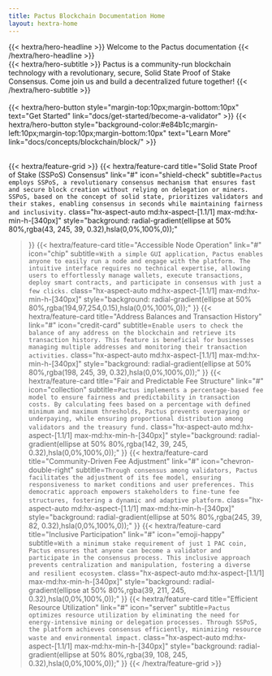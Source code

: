 ```yaml
---
title: Pactus Blockchain Documentation Home
layout: hextra-home
---
```


<div class="hx-mt-6 hx-mb-6">
{{< hextra/hero-headline >}}
  Welcome to the Pactus documentation
{{< /hextra/hero-headline >}}
</div>

<div class="hx-mb-12">
{{< hextra/hero-subtitle >}}
  Pactus is a community-run blockchain technology with a revolutionary, secure, Solid State Proof of Stake Consensus.
  Come join us and build a decentralized future together!
{{< /hextra/hero-subtitle >}}
</div>

</br>
<div>
{{< hextra/hero-button style="margin-top:10px;margin-bottom:10px"
text="Get Started" link="docs/get-started/become-a-validator" >}}
{{< hextra/hero-button style="background-color:#e84b1c;margin-left:10px;margin-top:10px;margin-bottom:10px"
text="Learn More" link="docs/concepts/blockchain/block/" >}}
</div>

<div class="hx-mt-6"></div>

</br>

{{< hextra/feature-grid >}}
  {{< hextra/feature-card
    title="Solid State Proof of Stake (SSPoS) Consensus"
    link="#"
    icon="shield-check"
    subtitle=`Pactus employs SSPoS, a revolutionary consensus mechanism that ensures fast and
    secure block creation without relying on delegation or miners.
    SSPoS, based on the concept of solid state, prioritizes validators and
    their stakes, enabling consensus in seconds while maintaining fairness and inclusivity.`
    class="hx-aspect-auto md:hx-aspect-[1.1/1] max-md:hx-min-h-[340px]"
    style="background: radial-gradient(ellipse at 50% 80%,rgba(43, 245, 39, 0.32),hsla(0,0%,100%,0));"
  >}}
  {{< hextra/feature-card
    title="Accessible Node Operation"
    link="#"
    icon="chip"
    subtitle=`With a simple GUI application, Pactus enables anyone to easily run a node and engage with the platform.
    The intuitive interface requires no technical expertise, allowing users to effortlessly manage wallets,
    execute transactions, deploy smart contracts, and participate in consensus with just a few clicks.`
    class="hx-aspect-auto md:hx-aspect-[1.1/1] max-md:hx-min-h-[340px]"
    style="background: radial-gradient(ellipse at 50% 80%,rgba(194,97,254,0.15),hsla(0,0%,100%,0));"
  >}}
  {{< hextra/feature-card
    title="Address Balances and Transaction History"
    link="#"
    icon="credit-card"
    subtitle=`Enable users to check the balance of any address on the blockchain and retrieve its transaction history.
    This feature is beneficial for businesses managing multiple addresses and monitoring their transaction activities.`
    class="hx-aspect-auto md:hx-aspect-[1.1/1] max-md:hx-min-h-[340px]"
    style="background: radial-gradient(ellipse at 50% 80%,rgba(198, 245, 39, 0.32),hsla(0,0%,100%,0));"
  >}}
  {{< hextra/feature-card
    title="Fair and Predictable Fee Structure"
    link="#"
    icon="collection"
    subtitle=`Pactus implements a percentage-based fee model to ensure fairness and predictability in transaction costs.
    By calculating fees based on a percentage with defined minimum and maximum thresholds,
    Pactus prevents overpaying or underpaying, while ensuring proportional distribution
    among validators and the treasury fund.`
    class="hx-aspect-auto md:hx-aspect-[1.1/1] max-md:hx-min-h-[340px]"
    style="background: radial-gradient(ellipse at 50% 80%,rgba(142, 39, 245, 0.32),hsla(0,0%,100%,0));"
  >}}
  {{< hextra/feature-card
    title="Community-Driven Fee Adjustment"
    link="#"
    icon="chevron-double-right"
    subtitle=`Through consensus among validators, Pactus facilitates the adjustment of its fee model,
    ensuring responsiveness to market conditions and user preferences.
    This democratic approach empowers stakeholders to fine-tune fee structures, fostering a dynamic and adaptive platform.`
    class="hx-aspect-auto md:hx-aspect-[1.1/1] max-md:hx-min-h-[340px]"
    style="background: radial-gradient(ellipse at 50% 80%,rgba(245, 39, 82, 0.32),hsla(0,0%,100%,0));"
  >}}
  {{< hextra/feature-card
    title="Inclusive Participation"
    link="#"
    icon="emoji-happy"
    subtitle=`With a minimum stake requirement of just 1 PAC coin, Pactus ensures that anyone can become a validator and
    participate in the consensus process.
    This inclusive approach prevents centralization and manipulation, fostering a diverse and resilient ecosystem.`
    class="hx-aspect-auto md:hx-aspect-[1.1/1] max-md:hx-min-h-[340px]"
    style="background: radial-gradient(ellipse at 50% 80%,rgba(39, 211, 245, 0.32),hsla(0,0%,100%,0));"
  >}}
    {{< hextra/feature-card
    title="Efficient Resource Utilization"
    link="#"
    icon="server"
    subtitle=`Pactus optimizes resource utilization by eliminating the need for energy-intensive mining or delegation processes.
    Through SSPoS, the platform achieves consensus efficiently, minimizing resource waste and environmental impact.`
    class="hx-aspect-auto md:hx-aspect-[1.1/1] max-md:hx-min-h-[340px]"
    style="background: radial-gradient(ellipse at 50% 80%,rgba(39, 108, 245, 0.32),hsla(0,0%,100%,0));"
  >}}
{{< /hextra/feature-grid >}}

